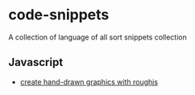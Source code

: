 # code-snippets

A collection of language of all sort snippets collection

## Javascript

 - [create hand-drawn graphics with roughjs](js-roughjs-create-hand-drawn-graphics/index.html)